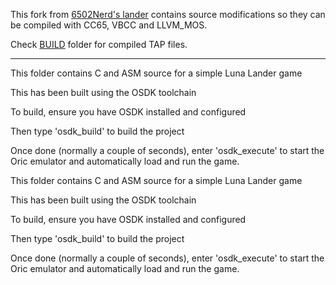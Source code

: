 This fork from [6502Nerd's lander](https://github.com/6502Nerd/lander) contains source modifications so they can be compiled with CC65, VBCC and LLVM_MOS.

Check [BUILD](BUILD) folder for compiled TAP files.

---

This folder contains C and ASM source for a simple Luna Lander game

This has been built using the OSDK toolchain

To build, ensure you have OSDK installed and configured

Then type 'osdk_build' to build the project

Once done (normally a couple of seconds), enter 'osdk_execute' to start the Oric emulator and automatically load and run the game.


This folder contains C and ASM source for a simple Luna Lander game

This has been built using the OSDK toolchain

To build, ensure you have OSDK installed and configured

Then type 'osdk_build' to build the project

Once done (normally a couple of seconds), enter 'osdk_execute' to start the Oric emulator and automatically load and run the game.
